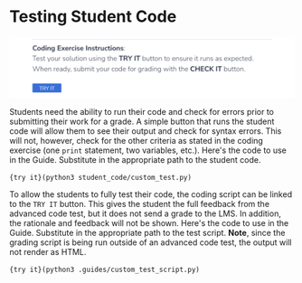 # Testing Student Code

![Try It](.guides/img/try-it.png)

Students need the ability to run their code and check for errors prior to submitting their work for a grade. A simple button that runs the student code will allow them to see their output and check for syntax errors. This will not, however, check for the other criteria as stated in the coding exercise (one `print` statement, two variables, etc.). Here's the code to use in the Guide. Substitute in the appropriate path to the student code.

```
{try it}(python3 student_code/custom_test.py)
```

To allow the students to fully test their code, the coding script can be linked to the `TRY IT` button. This gives the student the full feedback from the advanced code test, but it does not send a grade to the LMS. In addition, the rationale and feedback will not be shown. Here's the code to use in the Guide. Substitute in the appropriate path to the test script. **Note**, since the grading script is being run outside of an advanced code test, the output will not render as HTML.

```
{try it}(python3 .guides/custom_test_script.py)
```